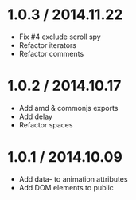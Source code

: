 # 1.0.3 / 2014.11.22

  * Fix #4 exclude scroll spy
  * Refactor iterators
  * Refactor comments

# 1.0.2 / 2014.10.17

  * Add amd & commonjs exports
  * Add delay
  * Refactor spaces

# 1.0.1 / 2014.10.09

  * Add data- to animation attributes
  * Add DOM elements to public
